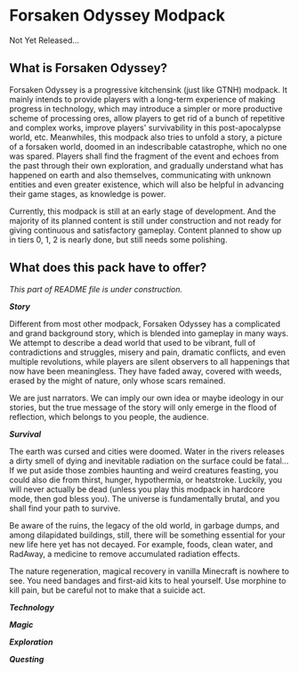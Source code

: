 # Forsaken Odyssey Modpack

Not Yet Released...

## What is Forsaken Odyssey?

Forsaken Odyssey is a progressive kitchensink (just like GTNH) modpack. It mainly intends to provide players with a long-term experience of making progress in technology, which may introduce a simpler or more productive scheme of processing ores, allow players to get rid of a bunch of repetitive and complex works, improve players' survivability in this post-apocalypse world, etc. Meanwhiles, this modpack also tries to unfold a story, a picture of a forsaken world, doomed in an indescribable catastrophe, which no one was spared. Players shall find the fragment of the event and echoes from the past through their own exploration, and gradually understand what has happened on earth and also themselves, communicating with unknown entities and even greater existence, which will also be helpful in advancing their game stages, as knowledge is power.

Currently, this modpack is still at an early stage of development. And the majority of its planned content is still under construction and not ready for giving continuous and satisfactory gameplay. Content planned to show up in tiers 0, 1, 2 is nearly done, but still needs some polishing.

## What does this pack have to offer?

*This part of README file is under construction.*

***Story***

Different from most other modpack, Forsaken Odyssey has a complicated and grand background story, which is blended into gameplay in many ways. We attempt to describe a dead world that used to be vibrant, full of contradictions and struggles, misery and pain, dramatic conflicts, and even multiple revolutions, while players are silent observers to all happenings that now have been meaningless. They have faded away, covered with weeds, erased by the might of nature, only whose scars remained. 

We are just narrators. We can imply our own idea or maybe ideology in our stories, but the true message of the story will only emerge in the flood of reflection, which belongs to you people, the audience.

***Survival***

The earth was cursed and cities were doomed. Water in the rivers releases a dirty smell of dying and inevitable radiation on the surface could be fatal... If we put aside those zombies haunting and weird creatures feasting, you could also die from thirst, hunger, hypothermia, or heatstroke. Luckily, you will never actually be dead (unless you play this modpack in hardcore mode, then god bless you). The universe is fundamentally brutal, and you shall find your path to survive.

Be aware of the ruins, the legacy of the old world, in garbage dumps, and among dilapidated buildings, still, there will be something essential for your new life here yet has not decayed. For example, foods, clean water, and RadAway, a medicine to remove accumulated radiation effects.

The nature regeneration, magical recovery in vanilla Minecraft is nowhere to see. You need bandages and first-aid kits to heal yourself. Use morphine to kill pain, but be careful not to make that a suicide act.

***Technology***

***Magic***

***Exploration***

***Questing***
